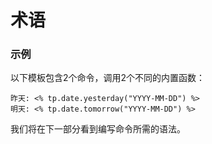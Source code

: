 # 术语

### 示例

以下模板包含2个命令，调用2个不同的内置函数：

```
昨天: <% tp.date.yesterday("YYYY-MM-DD") %>
明天: <% tp.date.tomorrow("YYYY-MM-DD") %>
```

我们将在下一部分看到编写命令所需的语法。